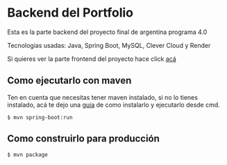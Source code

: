 # Backend del Portfolio
Esta es la parte backend del proyecto final de argentina programa 4.0

Tecnologias usadas: Java, Spring Boot, MySQL, Clever Cloud y Render

Si quieres ver la parte frontend del proyecto hace click <a href="https://github.com/AngelesDev/Portfolio-Frontend">acá</a>

## Como ejecutarlo con maven

Ten en cuenta que necesitas tener maven instalado, si no lo tienes instalado, acá te dejo una <a href="https://mkyong.com/maven/how-to-install-maven-in-windows/">guia</a> de como instalarlo y ejecutarlo desde cmd.

`$ mvn spring-boot:run`

## Como construirlo para producción

`$ mvn package`
